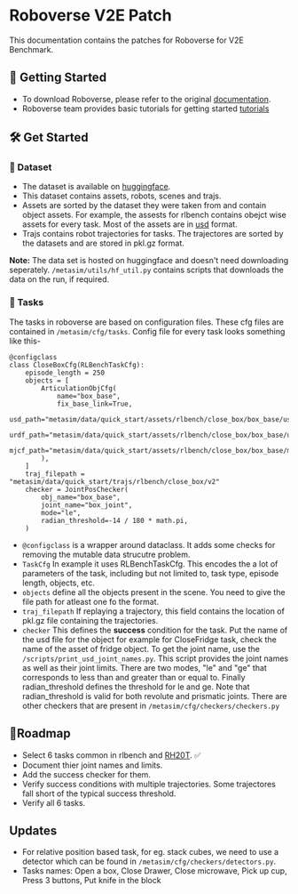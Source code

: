 # Roboverse V2E Patch
This documentation contains the patches for Roboverse for V2E Benchmark. 

## 🚀 Getting Started
- To download Roboverse, please refer to the original [documentation](https://roboverse.wiki/metasim/#).
- Roboverse team provides basic tutorials for getting started [tutorials](https://roboverse.wiki/metasim/get_started/quick_start/0_static_scene)

## 🛠️ Get Started
### 💾 Dataset
- The dataset is available on [huggingface](https://huggingface.co/datasets/RoboVerseOrg/roboverse_data). 
- This dataset contains assets, robots, scenes and trajs. 
- Assets are sorted by the dataset they were taken from and contain object assets. For example, the assests for rlbench contains obejct wise assets for every task. Most of the assets are in [usd](https://openusd.org/release/index.html) format.
- Trajs contains robot trajectories for tasks. The trajectores are sorted by the datasets and are stored in pkl.gz format.

**Note:** The data set is hosted on huggingface and doesn't need downloading seperately. `/metasim/utils/hf_util.py` contains scripts that downloads the data on the run, if required.

### 🚩 Tasks
The tasks in roboverse are based on configuration files. These cfg files are contained in `/metasim/cfg/tasks`. 
Config file for every task looks something like this-

```
@configclass
class CloseBoxCfg(RLBenchTaskCfg):
    episode_length = 250
    objects = [
        ArticulationObjCfg(
            name="box_base",
            fix_base_link=True,
            usd_path="metasim/data/quick_start/assets/rlbench/close_box/box_base/usd/box_base.usd",
            urdf_path="metasim/data/quick_start/assets/rlbench/close_box/box_base/urdf/box_base_unique.urdf",
            mjcf_path="metasim/data/quick_start/assets/rlbench/close_box/box_base/mjcf/box_base_unique.mjcf",
        ),
    ]
    traj_filepath = "metasim/data/quick_start/trajs/rlbench/close_box/v2"
    checker = JointPosChecker(
        obj_name="box_base",
        joint_name="box_joint",
        mode="le",
        radian_threshold=-14 / 180 * math.pi,
    )
```
- `@configclass` is a wrapper around  dataclass. It adds some checks for removing the mutable data strucutre problem.
- `TaskCfg` In example it uses RLBenchTaskCfg. This encodes the a lot of parameters of the task, including but not limited to, task type, episode length, objects,  etc.
- `objects` define all the objects present in the scene. You need to give the file path for atleast one fo the format. 
- `traj_filepath` If replaying a trajectory, this field contains the location of pkl.gz file containing the trajectories.
- `checker` This defines the **success** condition for the task. Put the name of the usd file for the object for example for CloseFridge task, check the name of the asset of fridge object. To get the joint name, use the `/scripts/print_usd_joint_names.py`. This script provides the joint names as well as their joint limits. There are two modes, "le" and "ge" that corresponds to less than and greater than or equal to. Finally radian_threshold defines the threshold for le and ge. Note that radian_threshold is valid for both revolute and prismatic joints. There are other checkers that are present in `/metasim/cfg/checkers/checkers.py`

## 📍Roadmap
- Select 6 tasks common in rlbench and [RH20T](https://rh20t.github.io/static/RH20T_paper_compressed.pdf). ✅
- Document thier joint names and limits.
- Add the success checker for them.
- Verify success conditions with multiple trajectories. Some trajectores fall short of the typical success threshold.
- Verify all 6 tasks.


## Updates
- For relative position based task, for eg. stack cubes, we need to use a detector which can be found in `/metasim/cfg/checkers/detectors.py`.
- Tasks names: Open a box, Close Drawer, Close microwave, Pick up cup, Press 3 buttons, Put knife in the block

